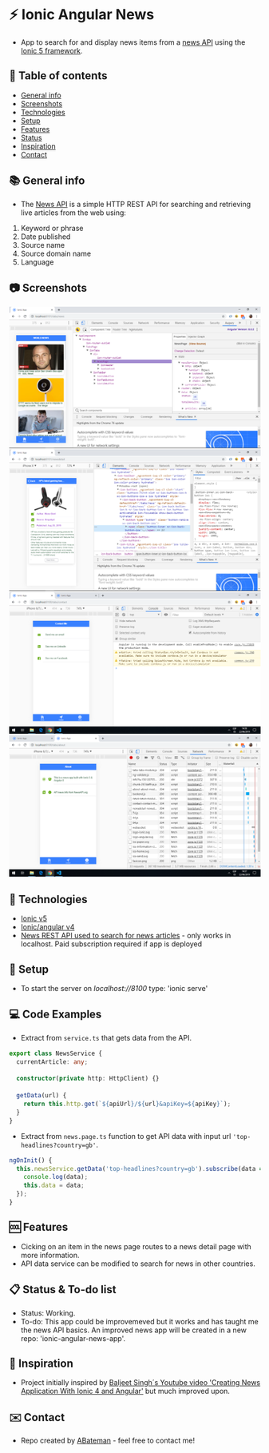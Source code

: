 # :zap: Ionic Angular News

* App to search for and display news items from a [news API](https://newsapi.org/) using the [Ionic 5 framework](https://ionicframework.com/docs).

## :page_facing_up: Table of contents

* [General info](#general-info)
* [Screenshots](#screenshots)
* [Technologies](#technologies)
* [Setup](#setup)
* [Features](#features)
* [Status](#status)
* [Inspiration](#inspiration)
* [Contact](#contact)

## :books: General info

* The [News API](https://newsapi.org/) is a simple HTTP REST API for searching and retrieving live articles from the web using:

1. Keyword or phrase
2. Date published
3. Source name
4. Source domain name
5. Language

## :camera: Screenshots

![Ionic page](./img/news-page.png)
![Ionic page](./img/news-detail.png)
![Ionic page](./img/contact.png)
![Ionic page](./img/about.png)

## :signal_strength: Technologies

* [Ionic v5](https://ionicframework.com/)
* [Ionic/angular v4](https://www.npmjs.com/package/@ionic/angular)
* [News REST API used to search for news articles](https://newsapi.org/) - only works in localhost. Paid subscription required if app is deployed

## :floppy_disk: Setup

* To start the server on _localhost://8100_ type: 'ionic serve'

## :computer: Code Examples

* Extract from `service.ts` that gets data from the API.

```typescript
export class NewsService {
  currentArticle: any;

  constructor(private http: HttpClient) {}

  getData(url) {
    return this.http.get(`${apiUrl}/${url}&apiKey=${apiKey}`);
  }
}
```

* Extract from `news.page.ts` function to get API data with input url `'top-headlines?country=gb'`.

```typescript
ngOnInit() {
  this.newsService.getData('top-headlines?country=gb').subscribe(data => {
    console.log(data);
    this.data = data;
  });
}
```

## :cool: Features

* Cicking on an item in the news page routes to a news detail page with more information.
* API data service can be modified to search for news in other countries.

## :clipboard: Status & To-do list

* Status: Working.
* To-do: This app could be improvemeved but it works and has taught me the news API basics. An improved news app will be created in a new repo: 'ionic-angular-news-app'.

## :clap: Inspiration

* Project initially inspired by [Baljeet Singh´s Youtube video 'Creating News Application With Ionic 4 and Angular'](https://www.youtube.com/watch?v=NJ9C7iY9350) but much improved upon.

## :envelope: Contact

* Repo created by [ABateman](https://www.andrewbateman.org) - feel free to contact me!
